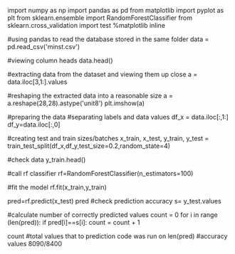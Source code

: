 import numpy as np
import pandas as pd
from matplotlib import pyplot as plt
from sklearn.ensemble import RandomForestClassifier
from sklearn.cross_validation import test
%matplotlib inline 

#using pandas to read the database stored in the same folder
data = pd.read_csv('minst.csv')

#viewing column heads
data.head()

#extracting data from the dataset and viewing them up close
a = data.iloc[3,1:].values

#reshaping the extracted data into a reasonable size
a = a.reshape(28,28).astype('unit8')
plt.imshow(a)

#preparing the data
#separating labels and data values
df_x = data.iloc[:,1:]
df_y=data.iloc[:,0]

#creating test and train sizes/batches
x_train, x_test, y_train, y_test = train_test_split(df_x,df_y,test_size=0.2,random_state=4)

#check data
y_train.head()

#call rf classifier
rf=RandomForestClassifier(n_estimators=100)

#fit the model
rf.fit(x_train,y_train)

pred=rf.predict(x_test)
pred
#check prediction accuracy
s= y_test.values

#calculate number of correctly predicted values
count = 0
for i in range (len(pred)):
  if pred[i]==s[i]:
    count = count + 1
    
count
#total values that to prediction code was run on
len(pred)
#accuracy values
8090/8400
